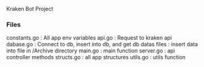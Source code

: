 Kraken Bot Project

### Files

constants.go : All app env variables
api.go : Request to kraken api
dabase.go : Connect to db, insert into db, and get db datas
files : insert data into file in /Archive directory
main.go : main function
server.go : api controller methods
structs.go : all app structures
utils.go : utils function

